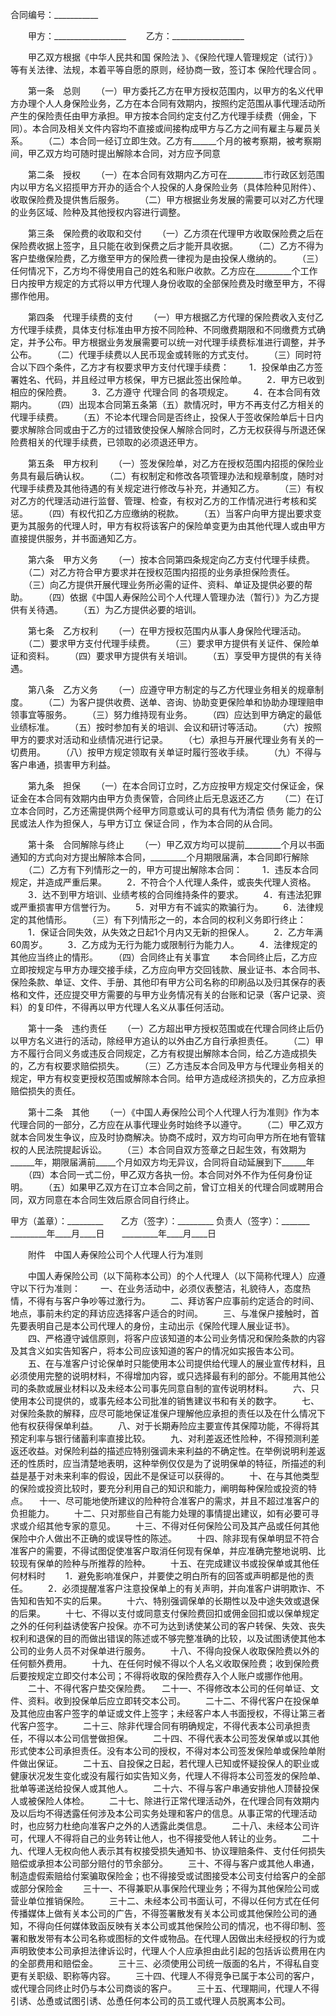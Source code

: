 
 


合同编号：___________


　　甲方：__________________
　　乙方：__________________


　　甲乙双方根据《中华人民共和国
保险法
》、《保险代理人管理规定（试行）》等有关法律、法规，本着平等自愿的原则，经协商一致，签订本
保险代理合同
。


　　第一条　总则
　　（一）甲方委托乙方在甲方授权范围内，以甲方的名义代甲方办理个人人身保险业务，乙方在本合同有效期内，按照约定范围从事代理活动所产生的保险责任由甲方承担。甲方按本合同约定支付乙方代理手续费（佣金，下同）。本合同及相关文件内容均不直接或间接构成甲方与乙方之间有雇主与雇员关系。
　　（二）本合同一经订立即生效。乙方有______个月的被考察期，被考察期间，甲乙双方均可随时提出解除本合同，对方应予同意


　　第二条　授权
　　（一）在本合同有效期内乙方可在_________市行政区划范围内以甲方名义招揽甲方开办的适合个人投保的人身保险业务（具体险种见附件）、收取保险费及提供售后服务。
　　（二）甲方根据业务发展的需要可以对乙方代理的业务区域、险种及其他授权内容进行调整。


　　第三条　保险费的收取和交付
　　（一）乙方须在代理甲方收取保险费之后在保险费收据上签字，且只能在收到保费之后才能开具收据。
　　（二）乙方不得为客户垫缴保险费，乙方缴至甲方的保险费一律视为是由投保人缴纳的。
　　（三）任何情况下，乙方均不得使用自己的姓名和账户收款。乙方应在_________个工作日内按甲方规定的方式将以甲方代理人身份收取的全部保险费及时缴至甲方，不得挪作他用。


　　第四条　代理手续费的支付
　　（一）甲方根据乙方代理的保险费收入支付乙方代理手续费，具体支付标准由甲方按不同险种、不同缴费期限和不同缴费方式确定，并予公布。甲方根据业务发展需要可以统一对代理手续费标准进行调整，并予公布。
　　（二）代理手续费以人民币现金或转账的方式支付。
　　（三）同时符合以下四个条件，乙方才有权要求甲方支付代理手续费：
　　1．投保单由乙方签署姓名、代码，并且经过甲方核保，甲方已据此签出保险单。
　　2．甲方已收到相应的保险费。
　　3．乙方遵守
代理合同
的各项规定。
　　4．在本合同有效期内。
　　（四）出现本合同第五条第（五）款情况时，甲方不再支付乙方相关的代理手续费。
　　（五）不论本代理合同是否终止，投保人于签收保险单后十日内要求解除合同或由于乙方的过错致使投保人解除合同时，乙方无权获得与所退还保险费相关的代理手续费，已领取的必须退还甲方。


　　第五条　甲方权利
　　（一）签发保险单，对乙方在授权范围内招揽的保险业务具有最后确认权。
　　（二）有权制定和修改各项管理办法和规章制度，随时对代理手续费及其他待遇的有关规定进行修改与补充，并通知乙方。
　　（三）有权对乙方的代理活动进行监督、管理、检查，有权对乙方的工作情况进行考核和奖惩。
　　（四）有权代扣乙方应缴纳的税款。
　　（五）当客户向甲方提出要求变更为其服务的代理人时，甲方有权将该客户的保险单变更为由其他代理人或由甲方直接提供服务，并书面通知乙方。


　　第六条　甲方义务
　　（一）按本合同第四条规定向乙方支付代理手续费。
　　（二）对乙方符合甲方要求并在授权范围内招揽的业务承担保险责任。
　　（三）向乙方提供开展代理业务所必需的证件、资料、单证及提供必要的帮助。
　　（四）依据《中国人寿保险公司个人代理人管理办法（暂行）》为乙方提供有关待遇。
　　（五）为乙方提供必要的培训。


　　第七条　乙方权利
　　（一）在甲方授权范围内从事人身保险代理活动。
　　（二）要求甲方支付代理手续费。
　　（三）要求甲方提供有关证件、保险单证和资料。
　　（四）要求甲方提供有关培训。
　　（五）享受甲方提供的有关待遇。


　　第八条　乙方义务
　　（一）应遵守甲方制定的与乙方代理业务相关的规章制度。
　　（二）为客户提供收费、送单、咨询、协助变更保险单和协助办理理赔申领事宜等服务。
　　（三）努力维持现有业务。
　　（四）应达到甲方确定的最低业绩标准。
　　（五）按时参加有关的培训、会议和研讨等活动。
　　（六）按照甲方的要求对活动和业绩情况进行记录。
　　（七）承担与开展代理业务有关的一切费用。
　　（八）按甲方规定领取有关单证时履行签收手续。
　　（九）不得与客户串通，损害甲方利益。


　　第九条　担保
　　（一）在本合同订立时，乙方应按甲方规定交付保证金，保证金在本合同有效期内由甲方负责保管，合同终止后无息返还乙方
　　（二）在订立本合同时，乙方还需提供两个经甲方同意或认可的具有代为清偿
债务
能力的公民或法人作为担保人，与甲方订立
保证合同
，作为本合同的从合同。


　　第十条　合同解除与终止
　　（一）甲乙双方均可以提前_________个月以书面通知的方式向对方提出解除本合同，_________个月期限届满，本合同即行解除
　　（二）乙方有下列情形之一的，甲方可提出解除本合同：
　　1．违反本合同规定，并造成严重后果。
　　2．不符合个人代理人条件，或丧失代理人资格。
　　3．达不到甲方培训、业绩考核的合同维持条件的要求。
　　4．有违法犯罪或严重损害甲方信誉行为。
　　5．对甲方有不诚实的欺骗行为。
　　6．法律规定的其他情形。
　　（三）有下列情形之一的，本合同的权利义务即行终止：
　　1．保证合同失效，从失效之日起1个月内又无新的担保人。
　　2．乙方年满60周岁。
　　3．乙方成为无行为能力或限制行为能力人。
　　4．法律规定的其他应当终止的情形。
　　（四）合同终止有关事宜
　　本合同终止后，乙方应立即按规定与甲方办理交接手续，乙方应向甲方交回钱款、展业证书、本合同书、保险条款、单证、文件、手册、其他印有甲方公司名称的印刷品以及归其保存的表格和文件，还应提交甲方需要的与甲方业务情况有关的台账和记录（客户记录、资料）的复印件，不得再以甲方代理人名义从事任何活动。


　　第十一条　违约责任
　　（一）乙方超出甲方授权范围或在代理合同终止后仍以甲方名义进行的活动，除经甲方追认的以外由乙方自行承担责任。
　　（二）甲方不履行合同义务或违反合同规定，乙方有权提出解除本合同，给乙方造成损失的，乙方有权要求赔偿损失。
　　（三）乙方违反本合同及甲方与代理业务相关的规定，甲方有权变更授权范围或解除本合同。给甲方造成经济损失的，乙方应承担赔偿损失的责任。


　　第十二条　其他
　　（一）《中国人寿保险公司个人代理人行为准则》作为本代理合同的一部分，乙方应在从事代理业务时始终予以遵守。
　　（二）甲乙双方就本合同发生争议，应及时协商解决。协商不成时，双方均可向甲方所在地有管辖权的人民法院提起诉讼。
　　（三）本合同自双方签章之日起生效，有效期为______年，期限届满前_____个月如双方均无异议，合同将自动延展到下______年
　　（四）本合同一式二份，甲乙双方各执一份。本合同对外不作为任何身份证明。
　　（五）如果甲乙双方在订立本合同之前，曾订立相关的代理合同或聘用合同，双方同意在本合同生效后原合同自行终止。


 



甲方（盖章）：_________　　乙方（签字）：_________
负责人（签字）：_______                            
_________年____月____日　　_________年____月____日


　　附件　中国人寿保险公司个人代理人行为准则


　　中国人寿保险公司（以下简称本公司）的个人代理人（以下简称代理人）应遵守以下行为准则：
　　一、在业务活动中，必须仪表整洁，礼貌待人，态度热情，不得有与客户争吵等过激行为。
　　二、拜访客户应事前约定适合的时间、地点，事前未约定的拜访应选择客户适合的时间。
　　三、与准保户接触时，首先要表明自己是本公司代理人的身份，主动出示《保险代理人展业证书》。
　　四、严格遵守诚信原则，将客户应该知道的本公司业务情况和保险条款的内容及其含义如实告知客户，将本公司应该知道的客户的情况如实报告本公司。
　　五、在与准客户讨论保单时只能使用本公司提供给代理人的展业宣传材料，且必须使用完整的说明材料，不得增加内容，或只选择最有利的部分。不能用其他公司的条款或展业材料以及未经本公司事先同意自制的宣传说明材料。
　　六、只使用本公司提供的，或事先经本公司批准的销售建议书和有关的数字。
　　七、对保险条款的解释，应尽可能地保证准保户理解他应承担的责任以及在什么情况下他有权获得保单利益。
　　八、对于长期寿险应主要宣传其保障功能，不得将其预定利率与银行储蓄利率直接比较。
　　九、对利差返还性险种，不得预测利差返还收益。对保险利益的描述应特别强调未来利益的不确定性。在举例说明利差返还的性质时，应当清楚地表明，这种举例仅仅是为了说明保单的特征，所描述的利益是基于对未来利率的假设，因此不是保证可以获得的。
　　十、在与其他类型的保险或投资比较时，要充分利用自己的知识和能力，阐明每种保险或投资的特点。
  　十一、尽可能地使所建议的险种符合准客户的需求，并且不超过准客户的负担能力。
　　十二、只对那些自己有能力处理的事情提出建议，如有必要可寻求或介绍其他专家的意见。
　　十三、不得对任何保险公司及其产品或任何其他保险中介人做出不正确的或误导性的陈述。
　　十四、除非现有保单明显不符合准客户的需要，不得试图促使准客户取消任何现有保单，并应准确完整地说明、比较现有保单的险种与所推荐的险种。
　　十五、在完成建议书或投保单或其他任何材料时
　　1．避免影响准保户，并要使之明白所有的回答或声明都是他的责任。
　　2．必须提醒准客户注意投保单上的有关声明，并向准客户讲明欺诈、不告知和告知不实的后果。
　　十六、特别强调保单的长期性以及中途失效或退保的后果。
　　十七、不得以支付或同意支付保险费回扣或佣金回扣或以保单规定之外的任何利益诱使客户投保。亦不可为达到诱使某公司的客户转保、失效、丧失权利和退保的目的而做出错误的陈述或不够完整准确的比较，以及试图诱使其他本公司的业务人员不对保单进行服务。
　　十八、不得向投保人收取保险费以外的任何额外费用。
　　十九、在任何时候不得以个人名义收取保险费；收到保险费后要按规定立即交付本公司；不得将收取的保险费存入个人账户或挪作他用。
　　二十、不得代客户垫交保险费。
  　二十一、不得修改本公司的任何单证、文件、资料。收到投保单后应立即转交本公司。
　　二十二、不得代客户在投保单及其他应由客户签字的单证或文件上签字；未经客户本人书面授权，不得让第三者代客户签字。
　　二十三、除非代理合同有明确规定，不得代表本公司承担责任，不得以本公司信誉做担保。
　　二十四、不得代表本公司签发保单或以其他形式使本公司承担责任。没有本公司的授权，不得对本公司签发保险单或保险单附件做出保证。
　　二十五、自投保之日起，若代理人已知或怀疑投保人的职业或健康状况发生变化或没有履行如实告知义务，代理人不得将本公司签发的保险单、批单等递送给投保人或其他人。
　　二十六、不得与客户串通安排他人顶替投保人或被保险人体检。
　　二十七、除进行正常代理活动外，在代理合同有效期内及以后均不得透露任何涉及本公司实务处理和客户的信息。从事正常的代理活动时，也应努力杜绝向准客户之外的人透露此类信息。
　　二十八、未经本公司许可，代理人不得将自己的业务转让他人，也不得接受他人转让的业务。
　　二十九、代理人无权向他人表示其有权接受损失通知书、协议理赔条件、支付任何损失赔偿或承担本公司部分赔付的节余部分。
　　三十、不得与客户或其他人串通，制造虚假索赔给付案骗取保险金；也不得接受或试图接受本公司支付给客户的全部或部分保险金
　　三十一、不得兼职从事保险代理业务；不得为其他保险公司或营业单位推销保险。
　　三十二、未经本公司书面认可，不得以任何方式在任何传播媒体上做有关本公司的广告，不得签署散发有关本公司或其他保险公司的通知，不得向任何媒体致函反映有关本公司或其他保险公司的情况，也不得印制、签署和散发带有本公司名称或图标的文件或物品。在代理人因做出未经授权的行为或声明致使本公司承担法律诉讼时，代理人个人应承担由此引起的包括诉讼费用在内的全部费用和赔偿金。
　　三十三、必须使用公司统一版面的名片，不得私自变更有关职级、职称等内容。
　　三十四、代理人不得竞争已属于本公司的客户，或代理合同终止时仍与本公司商谈的客户。
　　三十五、代理期间，代理人不得引诱、怂恿或试图引诱、怂恿任何本公司的员工或代理人员脱离本公司。
 


 

 
 
 
 
 
  


  
 

  


  


  
 
 
 
 

